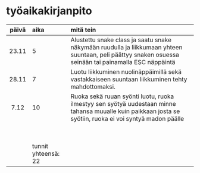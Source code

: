 # työaikakirjanpito

| päivä | aika | mitä tein  |
| :----:|:-----| :-----|
| 23.11 |  5   | Alustettu snake class ja saatu snake näkymään ruudulla ja liikkumaan yhteen suuntaan, peli päättyy snaken osuessa seinään tai painamalla ESC näppäintä |
| 28.11 |  7   | Luotu liikkuminen nuolinäppäimillä sekä vastakkaiseen suuntaan liikkuminen tehty mahdottomaksi.                                                            |
| 7.12  |  10  | Ruoka sekä ruuan syönti luotu, ruoka ilmestyy sen syötyä uudestaan minne tahansa muualle kuin paikkaan josta se syötiin, ruoka ei voi syntyä madon päälle |
|       |      |  |
|       |      |  |
|       |      |  |
|       |      |  |
|       |      |  |
|       |      |  |
|       |      |  |
|       |      |  |
|       | tunnit yhteensä: 22    |  |

